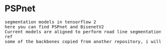 # PSPnet
<pre>
segmentation models in tensorflow 2
here you can find PSPnet and BisenetV2
Current models are aligned to perform road line segmentation
ref
some of the backbones copied from another repository, i will add it later. I forget which repo it was.
</pre>
